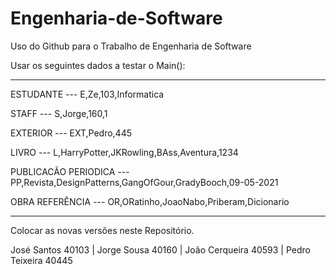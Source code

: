 # Engenharia-de-Software
Uso do Github para o Trabalho de Engenharia de Software

Usar os seguintes dados a testar o Main():

-----------------------------------------------

ESTUDANTE --- E,Ze,103,Informatica

STAFF --- S,Jorge,160,1

EXTERIOR --- EXT,Pedro,445

LIVRO --- L,HarryPotter,JKRowling,BAss,Aventura,1234

PUBLICACÃO PERIODICA --- PP,Revista,DesignPatterns,GangOfGour,GradyBooch,09-05-2021

OBRA REFERÊNCIA --- OR,ORatinho,JoaoNabo,Priberam,Dicionario

-----------------------------------------------


Colocar as novas versões neste Repositório. 


José Santos 40103 | Jorge Sousa 40160 | João Cerqueira  40593 | Pedro Teixeira 40445
